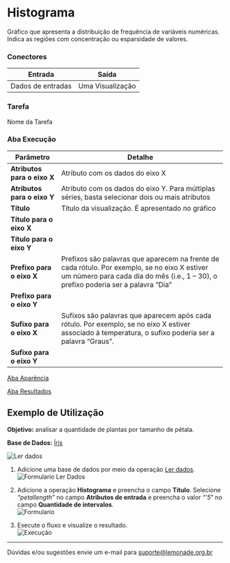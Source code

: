 
# Histograma

Gráfico que apresenta a distribuição de frequência de variáveis numéricas. Indica as regiões com concentração ou esparsidade de valores.

### Conectores
| Entrada | Saída |
| --- | --- |
| Dados de entradas | Uma Visualização |

### Tarefa
Nome da Tarefa

### Aba Execução

| Parâmetro | Detalhe |
| --- | --- |
| **Atributos para o eixo X** | Atributo com os dados do eixo X |
| **Atributos para o eixo Y** | Atributo com os dados do eixo Y. Para múltiplas séries, basta selecionar dois ou mais atributos |
| **Título** | Título da visualização. É apresentado no gráfico |
| **Título para o eixo X** |  |
| **Título para o eixo Y** |  |
| **Prefixo para o eixo X** | Prefixos são palavras que aparecem na frente de cada rótulo. Por exemplo, se no eixo X estiver um número para cada dia do mês (i.e., 1 – 30), o prefixo poderia ser a palavra “Dia” |
| **Prefixo para o eixo Y** |  |
| **Sufixo para o eixo X** | Sufixos são palavras que aparecem após cada rótulo. Por exemplo, se no eixo X estiver associado à temperatura, o sufixo poderia ser a palavra “Graus”. |
| **Sufixo para o eixo Y** |  |

[Aba Aparência][1]

[Aba Resultados][2]


## Exemplo de Utilização
**Objetivo:** analisar a quantidade de plantas por tamanho de pétala.

**Base de Dados:** [Íris][3]
	
![Ler dados](/lemonade/img/spark/visualizacao_de_dados/histograma/image1.png)

1. Adicione uma base de dados por meio da operação [Ler dados][4].
	![Formulario Ler Dados](/lemonade/img/spark/visualizacao_de_dados/histograma/image2.png)
	
2.  Adicione a operação **Histograma** e preencha o campo **Título**. Selecione *“petallength”*  no campo **Atributos de entrada** e preencha o valor *“'5*” no campo **Quantidade de intervalos**. \
	![Formulario](/lemonade/img/spark/visualizacao_de_dados/histograma/image3.png)

3. Execute o fluxo e visualize o resultado. \
	![Execução](/lemonade/img/spark/visualizacao_de_dados/histograma/image4.png)

-----

Dúvidas e/ou sugestões envie um e-mail para suporte@lemonade.org.br

[1]: /pt-br/
[2]: /pt-br/
[3]: /pt-br/
[4]: /pt-br/